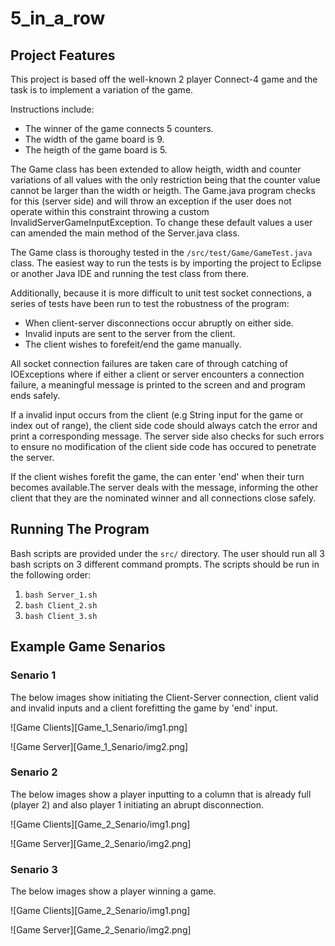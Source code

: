 # 5_in_a_row

## Project Features

This project is based off the well-known 2 player Connect-4 game and the task is to implement a variation of the game.

Instructions include:
* The winner of the game connects 5 counters.
* The width of the game board is 9.
* The heigth of the game board is 5.

The Game class has been extended to allow heigth, width and counter variations of all values with the only restriction being that the counter value cannot be larger than the width or heigth. The Game.java program checks for this (server side) and will throw an exception if the user does not operate within this constraint throwing a custom InvalidServerGameInputException. To change these default values a user can amended the main method of the Server.java class.

The Game class is thoroughy tested in the ```/src/test/Game/GameTest.java``` class. The easiest way to run the tests is by importing the project to Eclipse or another Java IDE and running the test class from there.

Additionally, because it is more difficult to unit test socket connections, a series of tests have been run to test the robustness of the program: 
* When client-server disconnections occur abruptly on either side.
* Invalid inputs are sent to the server from the client.
* The client wishes to forefeit/end the game manually.

All socket connection failures are taken care of through catching of IOExceptions where if either a client or server encounters a connection failure, a meaningful message is printed to the screen and and program ends safely.

If a invalid input occurs from the client (e.g String input for the game or index out of range), the client side code should always catch the error and print a corresponding message. The server side also checks for such errors to ensure no modification of the client side code has occured to penetrate the server.

If the client wishes forefit the game, the can enter 'end' when their turn becomes available.The server deals with the message, informing the other client that they are the nominated winner and all connections close safely.

## Running The Program

Bash scripts are provided under the ```src/``` directory. The user should run all 3 bash scripts on 3 different command prompts. The scripts should be run in the following order:

1. ```bash Server_1.sh```
2. ```bash Client_2.sh```
3. ```bash Client_3.sh```

## Example Game Senarios

### Senario 1

The below images show initiating the Client-Server connection, client valid and invalid inputs and a client forefitting the game by 'end' input.

![Game Clients][Game_1_Senario/img1.png]

![Game Server][Game_1_Senario/img2.png]

### Senario 2

The below images show a player inputting to a column that is already full (player 2) and also player 1 initiating an abrupt disconnection.

![Game Clients][Game_2_Senario/img1.png]

![Game Server][Game_2_Senario/img2.png]

### Senario 3

The below images show a player winning a game.

![Game Clients][Game_2_Senario/img1.png]

![Game Server][Game_2_Senario/img2.png]
